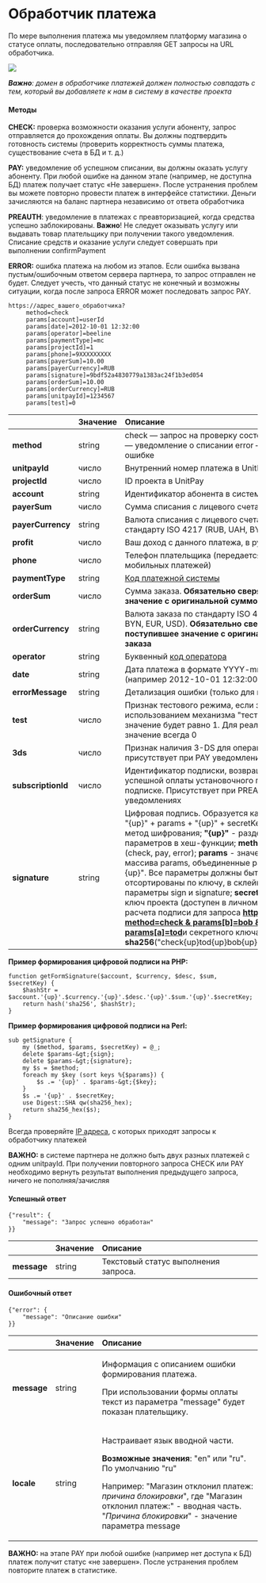 # Обработчик платежа

По мере выполнения платежа мы уведомляем платформу магазина о статусе оплаты, последовательно отправляя GET запросы на URL обработчика.

![](../.gitbook/assets/image%20%2844%29.png)

_**Важно**: домен в обработчике платежей должен полностью совпадать с тем, который вы добавляете к нам в систему в качестве проекта_

#### Методы

**CHECK:** проверка возможности оказания услуги абоненту, запрос отправляется до прохождения оплаты. Вы должны подтвердить готовность системы \(проверить корректность суммы платежа, существование счета в БД и т. д.\)

**PAY:** уведомление об успешном списании, вы должны оказать услугу абоненту. При любой ошибке на данном этапе \(например, не доступна БД\) платеж получает статус «Не завершен». После устранения проблем вы можете повторно провести платеж в интерфейсе статистики. Деньги зачисляются на баланс партнера независимо от ответа обработчика

**PREAUTH**: уведомление в платежах с преавторизацией, когда средства успешно заблокированы. **Важно**! Не следует оказывать услугу или выдавать товар плательщику при получении такого уведомления. Списание средств и оказание услуги следует совершать при выполнении confirmPayment

**ERROR:** ошибка платежа на любом из этапов. Если ошибка вызвана пустым/ошибочным ответом сервера партнера, то запрос отправлен не будет. Следует учесть, что данный статус не конечный и возможны ситуации, когда после запроса ERROR может последовать запрос PAY.

```http
https://адрес_вашего_обработчика?
     method=check 
     params[account]=userId 
     params[date]=2012-10-01 12:32:00 
     params[operator]=beeline 
     params[paymentType]=mc 
     params[projectId]=1 
     params[phone]=9XXXXXXXXX 
     params[payerSum]=10.00 
     params[payerCurrency]=RUB 
     params[signature]=9bdf52a4830779a1383ac24f1b3ed054 
     params[orderSum]=10.00 
     params[orderCurrency]=RUB 
     params[unitpayId]=1234567 
     params[test]=0
```

|  | Значение | Описание |
| :--- | :--- | :--- |
| **method** | string | check — запрос на проверку состояния абонента     pay — уведомление о списании     error — уведомление об ошибке |
| **unitpayId**  | число | Внутренний номер платежа в UnitPay |
| **projectId**  | число | ID проекта в UnitPay |
| **account**  | string | Идентификатор абонента в системе партнера |
| **payerSum** | число | Сумма списания с лицевого счета абонента |
| **payerCurrency** | string | Валюта списания с лицевого счета абонента по стандарту ISO 4217 \(RUB, UAH, BYN, EUR, USD\)    |
| **profit** | число | Ваш доход с данного платежа, в рублях |
| **phone** | число | Телефон плательщика \(передается только для мобильных платежей\) |
| **paymentType** | string | [Код платежной системы](../book-of-reference/payment-system-codes.md) |
| **orderSum** | число | Сумма заказа.  **Обязательно сверяйте поступившее значение с оригинальной суммой заказа** |
| **orderCurrency** | string | Валюта заказа по стандарту ISO 4217 \(RUB, UAH, BYN, EUR, USD\).  **Обязательно сверяйте поступившее значение с оригинальной валютой заказа** |
| **operator** | string | Буквенный [код оператора](../book-of-reference/operator-codes.md) |
| **date** | string | Дата платежа в формате YYYY-mm-dd HH:ii:ss \(например 2012-10-01 12:32:00\) |
| **errorMessage** | string | Детализация ошибки \(только для метода error\) |
| **test** | число | Признак тестового режима, если запрос делается с использованием механизма "тестового запроса", то значение будет равно 1. Для реальных платежей значение всегда 0 |
| **3ds** | число | Признак наличия 3-DS для операций по карте, флаг присутствует при PAY уведомлениях |
| **subscriptionId** | число | Идентификатор подписки, возвращается после успешной оплаты установочного платежа по подписке. Присутствует при PREAUTH и PAY уведомлениях |
| **signature** | string | Цифровая подпись. Образуется как sha256\(method + "{up}" + params + "{up}" + secretKey\),  где **sha256** - метод шифрования; **"{up}"** - разделитель параметров в хеш-функции; **method** - тип вызова \(check, pay, error\); **params** - значения параметров из массива params, объединенные разделителем "{up}". Все параметры должны быть предварительно отсортированы по ключу, в склейке не участвуют параметры sign и signature; **secretKey** - секретный ключ проекта \(доступен в личном кабинете\);  Пример расчета подписи для запроса [**http://partnerUrl?method=check & params\[b\]=bob & params\[c\]=sam & params\[a\]=tod**](http://partnerurl/?method=check%20&%20params[b]=bob&params[c]=sam&params[a]=tod)и секретного ключа **"a1b1c1d1"**  **sha256**\("check{up}tod{up}bob{up}sam{up}a1b1c1d1"\) |

**Пример формирования цифровой подписи на PHP:**

```text
function getFormSignature($account, $currency, $desc, $sum, $secretKey) {
    $hashStr = $account.'{up}'.$currency.'{up}'.$desc.'{up}'.$sum.'{up}'.$secretKey;
    return hash('sha256', $hashStr);
}
```

**Пример формирования цифровой подписи на Perl:**

```text
sub getSignature {
    my ($method, $params, $secretKey) = @_;
    delete $params-&gt;{sign};
    delete $params-&gt;{signature};
    my $s = $method;
    foreach my $key (sort keys %{$params}) {
        $s .= '{up}' . $params-&gt;{$key};
    }
    $s .= '{up}' . $secretKey;
    use Digest::SHA qw(sha256_hex);
    return sha256_hex($s);
}
```

Всегда проверяйте [IP адреса](../book-of-reference/ip-addresses.md), с которых приходят запросы к обработчику платежей

**ВАЖНО:** в системе партнера не должно быть двух разных платежей с одним unitpayId. При получении повторного запроса CHECK или PAY необходимо вернуть результат выполнения предыдущего запроса, ничего не пополняя/зачисляя

#### Успешный ответ

```text
{"result": {
    "message": "Запрос успешно обработан"
}}
```

|  | Значение | Описание |
| :--- | :--- | :--- |
| **message** | string | Текстовый статус выполнения запроса. |

#### Ошибочный ответ

```text
{"error": {
    "message": "Описание ошибки"
}}
```

<table>
  <thead>
    <tr>
      <th style="text-align:left"></th>
      <th style="text-align:left">&#x417;&#x43D;&#x430;&#x447;&#x435;&#x43D;&#x438;&#x435;</th>
      <th style="text-align:left">&#x41E;&#x43F;&#x438;&#x441;&#x430;&#x43D;&#x438;&#x435;</th>
    </tr>
  </thead>
  <tbody>
    <tr>
      <td style="text-align:left"><b>message</b>
      </td>
      <td style="text-align:left">string</td>
      <td style="text-align:left">
        <p>&#x418;&#x43D;&#x444;&#x43E;&#x440;&#x43C;&#x430;&#x446;&#x438;&#x44F;
          &#x441; &#x43E;&#x43F;&#x438;&#x441;&#x430;&#x43D;&#x438;&#x435;&#x43C;
          &#x43E;&#x448;&#x438;&#x431;&#x43A;&#x438; &#x444;&#x43E;&#x440;&#x43C;&#x438;&#x440;&#x43E;&#x432;&#x430;&#x43D;&#x438;&#x44F;
          &#x43F;&#x43B;&#x430;&#x442;&#x435;&#x436;&#x430;.</p>
        <p>&#x41F;&#x440;&#x438; &#x438;&#x441;&#x43F;&#x43E;&#x43B;&#x44C;&#x437;&#x43E;&#x432;&#x430;&#x43D;&#x438;&#x438;
          &#x444;&#x43E;&#x440;&#x43C;&#x44B; &#x43E;&#x43F;&#x43B;&#x430;&#x442;&#x44B;
          &#x442;&#x435;&#x43A;&#x441;&#x442; &#x438;&#x437; &#x43F;&#x430;&#x440;&#x430;&#x43C;&#x435;&#x442;&#x440;&#x430;
          &quot;message&quot; &#x431;&#x443;&#x434;&#x435;&#x442; &#x43F;&#x43E;&#x43A;&#x430;&#x437;&#x430;&#x43D;
          &#x43F;&#x43B;&#x430;&#x442;&#x435;&#x43B;&#x44C;&#x449;&#x438;&#x43A;&#x443;.</p>
      </td>
    </tr>
    <tr>
      <td style="text-align:left"><b>locale</b>
      </td>
      <td style="text-align:left">string</td>
      <td style="text-align:left">
        <p>&#x41D;&#x430;&#x441;&#x442;&#x440;&#x430;&#x438;&#x432;&#x430;&#x435;&#x442;
          &#x44F;&#x437;&#x44B;&#x43A; &#x432;&#x432;&#x43E;&#x434;&#x43D;&#x43E;&#x439;
          &#x447;&#x430;&#x441;&#x442;&#x438;.</p>
        <p><b>&#x412;&#x43E;&#x437;&#x43C;&#x43E;&#x436;&#x43D;&#x44B;&#x435; &#x437;&#x43D;&#x430;&#x447;&#x435;&#x43D;&#x438;&#x44F;</b>:
          &quot;en&quot; &#x438;&#x43B;&#x438; &quot;ru&quot;. &#x41F;&#x43E; &#x443;&#x43C;&#x43E;&#x43B;&#x447;&#x430;&#x43D;&#x438;&#x44E;
          &quot;ru&quot;</p>
        <p></p>
        <p>&#x41D;&#x430;&#x43F;&#x440;&#x438;&#x43C;&#x435;&#x440;: &quot;&#x41C;&#x430;&#x433;&#x430;&#x437;&#x438;&#x43D;
          &#x43E;&#x442;&#x43A;&#x43B;&#x43E;&#x43D;&#x438;&#x43B; &#x43F;&#x43B;&#x430;&#x442;&#x435;&#x436;: <em>&#x43F;&#x440;&#x438;&#x447;&#x438;&#x43D;&#x430; &#x431;&#x43B;&#x43E;&#x43A;&#x438;&#x440;&#x43E;&#x432;&#x43A;&#x438;</em>&quot;,
          &#x433;&#x434;&#x435; &quot;&#x41C;&#x430;&#x433;&#x430;&#x437;&#x438;&#x43D;
          &#x43E;&#x442;&#x43A;&#x43B;&#x43E;&#x43D;&#x438;&#x43B; &#x43F;&#x43B;&#x430;&#x442;&#x435;&#x436;:&quot;
          - &#x432;&#x432;&#x43E;&#x434;&#x43D;&#x430;&#x44F; &#x447;&#x430;&#x441;&#x442;&#x44C;.
          &quot;<em>&#x41F;&#x440;&#x438;&#x447;&#x438;&#x43D;&#x430; &#x431;&#x43B;&#x43E;&#x43A;&#x438;&#x440;&#x43E;&#x432;&#x43A;&#x438;</em>&quot;
          - &#x437;&#x43D;&#x430;&#x447;&#x435;&#x43D;&#x438;&#x435; &#x43F;&#x430;&#x440;&#x430;&#x43C;&#x435;&#x442;&#x440;&#x430;
          message</p>
      </td>
    </tr>
  </tbody>
</table>

**ВАЖНО:** на этапе PAY при любой ошибке \(например нет доступа к БД\) платеж получит статус «не завершен». После устранения проблем повторите платеж в статистике.

